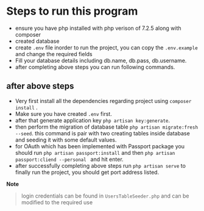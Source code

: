 # Steps to run this program

- ensure you have php installed with php verison of 7.2.5 along with composer
- created database 
- create `.env` file inorder to run the project, you can copy the `.env.example` and change the required fields
- Fill your database details including db.name, db.pass, db.username.
- after completing above steps you can run following commands.

 
## after above steps 
- Very first install all the dependencies regarding project using `composer install` .
- Make sure you have created `.env` first. 
- after that generate application key `php artisan key:generate`.
- then perform the migration of database table `php artisan migrate:fresh --seed`. this command is pair with two creating tables inside database and seeding it with some default values.
- for OAuth which has been implemented with Passport package you should run `php artisan passport:install` and then `php artisan passport:cliend --personal ` and hit enter.
- after successfully completing above steps run `php artisan serve` to finally run the project, you should get port address listed.

**Note**
> login credentials can be found in `UsersTableSeeder.php` and can be modified to the required use  
